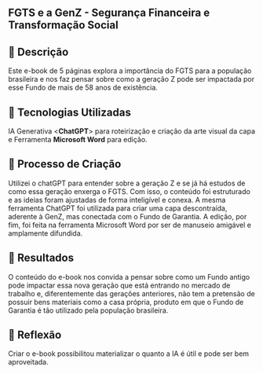 ## FGTS e a GenZ - Segurança Financeira e Transformação Social

## 📒 Descrição
Este e-book de 5 páginas explora a importância do FGTS para a população brasileira e nos faz pensar sobre como a geração Z pode ser impactada por esse Fundo de mais de 58 anos de existência.

## 🤖 Tecnologias Utilizadas
IA Generativa <__ChatGPT__> para roteirização e criação da arte visual da capa e
Ferramenta __Microsoft Word__ para edição.

## 🧐 Processo de Criação
Utilizei o chatGPT para entender sobre a geração Z e se já há estudos de como essa geração enxerga o FGTS. Com isso, o conteúdo foi estruturado e as ideias foram ajustadas de forma inteligível e conexa. A mesma ferramenta ChatGPT foi utilizada para criar uma capa descontraída, aderente à GenZ, mas conectada com o Fundo de Garantia. A edição, por fim, foi feita na ferramenta Microsoft Word por ser de manuseio amigável e amplamente difundida.

## 🚀 Resultados
O conteúdo do e-book nos convida a pensar sobre como um Fundo antigo pode impactar essa nova geração que está entrando no mercado de trabalho e, diferentemente das gerações anteriores, não tem a pretensão de possuir bens materiais como a casa própria, produto em que o Fundo de Garantia é tão utilizado pela população brasileira.

## 💭 Reflexão
Criar o e-book possibilitou materializar o quanto a IA é útil e pode ser bem aproveitada.
